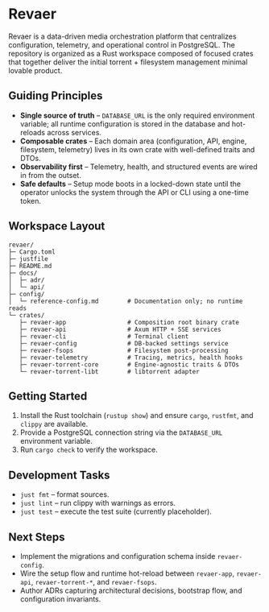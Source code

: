 # Revaer

Revaer is a data-driven media orchestration platform that centralizes configuration, telemetry, and operational control in PostgreSQL. The repository is organized as a Rust workspace composed of focused crates that together deliver the initial torrent + filesystem management minimal lovable product.

## Guiding Principles
- **Single source of truth** – `DATABASE_URL` is the only required environment variable; all runtime configuration is stored in the database and hot-reloads across services.
- **Composable crates** – Each domain area (configuration, API, engine, filesystem, telemetry) lives in its own crate with well-defined traits and DTOs.
- **Observability first** – Telemetry, health, and structured events are wired in from the outset.
- **Safe defaults** – Setup mode boots in a locked-down state until the operator unlocks the system through the API or CLI using a one-time token.

## Workspace Layout
```
revaer/
├─ Cargo.toml
├─ justfile
├─ README.md
├─ docs/
│  ├─ adr/
│  └─ api/
├─ config/
│  └─ reference-config.md        # Documentation only; no runtime reads
└─ crates/
   ├─ revaer-app                 # Composition root binary crate
   ├─ revaer-api                 # Axum HTTP + SSE services
   ├─ revaer-cli                 # Terminal client
   ├─ revaer-config              # DB-backed settings service
   ├─ revaer-fsops               # Filesystem post-processing
   ├─ revaer-telemetry           # Tracing, metrics, health hooks
   ├─ revaer-torrent-core        # Engine-agnostic traits & DTOs
   └─ revaer-torrent-libt        # libtorrent adapter
```

## Getting Started
1. Install the Rust toolchain (`rustup show`) and ensure `cargo`, `rustfmt`, and `clippy` are available.
2. Provide a PostgreSQL connection string via the `DATABASE_URL` environment variable.
3. Run `cargo check` to verify the workspace.

## Development Tasks
- `just fmt` – format sources.
- `just lint` – run clippy with warnings as errors.
- `just test` – execute the test suite (currently placeholder).

## Next Steps
- Implement the migrations and configuration schema inside `revaer-config`.
- Wire the setup flow and runtime hot-reload between `revaer-app`, `revaer-api`, `revaer-torrent-*`, and `revaer-fsops`.
- Author ADRs capturing architectural decisions, bootstrap flow, and configuration invariants.
